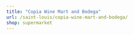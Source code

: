 ```yaml
---
title: "Copia Wine Mart and Bodega"
url: /saint-louis/copia-wine-mart-and-bodega/
shop: supermarket
---
```

